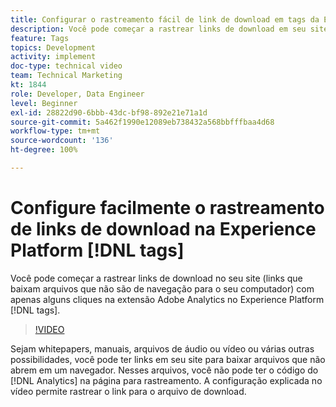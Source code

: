 ```yaml
---
title: Configurar o rastreamento fácil de link de download em tags da Experience Platform
description: Você pode começar a rastrear links de download em seu site (links que baixam arquivos que não são do navegador para sua máquina) com apenas alguns cliques na extensão do Adobe Analytics em tags da Experience Platform.
feature: Tags
topics: Development
activity: implement
doc-type: technical video
team: Technical Marketing
kt: 1844
role: Developer, Data Engineer
level: Beginner
exl-id: 28822d90-6bbb-43dc-bf98-892e21e71a1d
source-git-commit: 5a462f1990e12089eb738432a568bbfffbaa4d68
workflow-type: tm+mt
source-wordcount: '136'
ht-degree: 100%

---
```


# Configure facilmente o rastreamento de links de download na Experience Platform [!DNL tags]

Você pode começar a rastrear links de download no seu site (links que baixam arquivos que não são de navegação para o seu computador) com apenas alguns cliques na extensão Adobe Analytics no Experience Platform [!DNL tags].

>[!VIDEO](https://video.tv.adobe.com/v/3429931/?quality=12&learn=on&captions=por_br)

Sejam whitepapers, manuais, arquivos de áudio ou vídeo ou várias outras possibilidades, você pode ter links em seu site para baixar arquivos que não abrem em um navegador. Nesses arquivos, você não pode ter o código do [!DNL Analytics] na página para rastreamento. A configuração explicada no vídeo permite rastrear o link para o arquivo de download.

